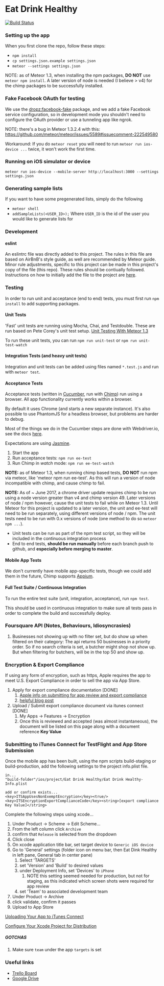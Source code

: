 # Eat Drink Healthy
[![Build Status](https://semaphoreci.com/api/v1/projects/44343427-5133-4d87-bc99-a9cdb13f9b72/906512/shields_badge.svg)](https://semaphoreci.com/smarsh/eatdrinkhealthy)

### Setting up the app

When you first clone the repo, follow these steps:

* `npm install`
* `cp settings.json.example settings.json`
* `meteor --settings settings.json`

NOTE: as of Meteor 1.3, when installing the npm packages, __DO NOT__ use `meteor npm install`. A later version of node is needed (I believe > v4) for the chimp packages to be successfully installed.

### Fake Facebook OAuth for testing

We use the [dropz:facebook-fake](https://github.com/workflow/meteor-facebook-fake) package,
and we add a fake Facebook service configuration, so in development mode you shouldn't
need to configure the OAuth provider or use a tunneling app like ngrok.

NOTE: there's a bug in Meteor 1.3.2.4 with this:
https://github.com/meteor/meteor/issues/5589#issuecomment-222549580

Workaround: If you do `meteor reset` you will need to run `meteor run ios-device ...` twice, it won't work the first time.

### Running on iOS simulator or device

`meteor run ios-device --mobile-server http://localhost:3000 --settings settings.json`

### Generating sample lists

If you want to have some pregenerated lists, simply do the following

* `meteor shell`
* `addSampleLists(<USER_ID>);` Where `USER_ID` is the id of the user you would like to generate lists for

### Development
#### eslint
An eslintrc file was directly added to this project. The rules in this file are based on AirBnB's style guide, as well are recommended by Meteor guide. Minor rule adjustments, specific to this project can be made in this project's copy of the file (this repo). These rules should be contiually followed.
Instructions on how to initially add the file to the project are [here](https://github.com/eatdrinkhealthy/eslint).

### Testing
In order to run unit and acceptance (end to end) tests, you must first run `npm install` to add supporting packages.

#### Unit Tests
'Fast' unit tests are running using Mocha, Chai, and Testdouble.  These are run based on Pete Corey's unit test setup. [Unit Testing With Meteor 1.3](http://blog.east5th.co/2015/12/21/unit-testing-with-meteor-1.3/)

To run these unit tests, you can run `npm run unit-test` or `npm run unit-test-watch`

#### Integration Tests (and heavy unit tests)
Integration and unit tests can be added using files named `*.test.js` and run with `meteor test`.

#### Acceptance Tests
Acceptance tests (written in [Cucumber](https://chimp.readme.io/docs/cucumberjs),
run with [Chimp](https://chimp.readme.io/)) run using a browser. All app functionality
currently works within a browser.

By default it uses Chrome (and starts a new separate instance). It's also
possible to use PhantomJS for a headless browser, but problems are harder to debug.

Most of the things we do in the Cucumber steps are done with Webdriver.io, see
the docs [here](http://webdriver.io/api.html).

Expectations are using [Jasmine](http://jasmine.github.io/2.3/introduction.html#section-Expectations).

1. Start the app
1. Run acceptance tests: `npm run ee-test`
1. Run Chimp in *watch* mode: `npm run ee-test-watch`

__NOTE:__ as of Meteor 1.3, when running chimp based tests, __DO NOT__ run npm via meteor, like 'meteor npm run ee-test'. As this will run a version of node incompatible with chimp, and cause chimp to fail.

__NOTE:__ As of ~ June 2017, a chrome driver update requires chimp to be run using a node version greater than v4 and chimp version 49. Later versions of node / npm however, cause the unit tests to fail while on Meteor 1.3. Until Meteor for this project is updated to a later version, the unit and ee-test will need to be run separately, using different versions of node / npm. The unit tests need to be run with 0.x versions of node (one method to do so `meteor npm ...`).

* Unit tests can be run as part of the npm test script, so they will be included in the continuous integration process
* End to end tests, __should be run manually__ before each branch push to github, and __especially before merging to master__.

#### Mobile App Tests
We don't currently have mobile app-specific tests, though we could add them in
the future, Chimp supports [Appium](http://appium.io/).

#### Full Test Suite / Continuous Integration
To run the entire test suite (unit, integration, acceptance), run `npm test`.

This should be used in continuous integration to make sure all tests pass in order to complete the build and successfully deploy.


### Foursquare API (Notes, Behaviours, Idiosyncrasies)
1. Businesses not showing up with no filter set, but do show up when filtered on their category: The api returns 50 businesses in a priority order. So if no search criteria is set, a butcher might shop not show up. But when filtering for butchers, will be in the top 50 and show up.

### Encryption & Export Compliance
If using any form of encryption, such as https, Apple requires the app to meet U.S. Export Compliance in order to sell the app via App Store.

1. Apply for export compliance documentation [DONE]
    1. [Apple info on submitting for app review and export compliance](https://developer.apple.com/library/ios/documentation/LanguagesUtilities/Conceptual/iTunesConnect_Guide/Chapters/SubmittingTheApp.html)
    1. [helpful blog post](https://pupeno.com/2015/12/15/legally-submit-app-apples-app-store-uses-encryption-obtain-ern/)
1. Upload / Submit export compliance document via itunes connect [DONE]
    1. My Apps -> Features -> Encryption
    1. Once this is reviewed and accepted (was almost instantaneous), the document will be listed on this page along with a document reference **Key Value**


### Submitting to iTunes Connect for TestFlight and App Store Submission
Once the mobile app has been built, using the npm scripts build-staging or build-production, add the following settings to the project info.plist file.
```
in...
"build-folder"/ios/project/Eat Drink Healthy/Eat Drink Healthy-Info.plist

add or confirm exists...
<key>ITSAppUsesNonExemptEncryption</key><true/>
<key>ITSEncryptionExportComplianceCode</key><string>[export compliance Key Value]</string>
```

Complete the following steps using xcode...

1. Under Product -> Scheme -> Edit Scheme...
1. From the left column click `Archive`
1. confirm that `Release` is selected from the dropdown
1. Click close
1. On xcode application title bar, set target device to `Generic iOS device`
1. Go to 'General' settings (folder icon on menu bar, then Eat Dink Healthy in left pane, General tab in center pane)
    1. Select 'TARGETS'
    1. set 'Version' and 'Build' to desired values
    1. under Deployment Info, set 'Devices' to `iPhone`
        1. NOTE this setting seemed needed for production, but not for staging, as this indicated which screen shots were required for app review
    1. set 'Team' to associated development team
1. Under Product -> Archive
1. click validate, confirm it passes
1. Upload to App Store

[Uploading Your App to iTunes Connect](https://developer.apple.com/library/ios/documentation/IDEs/Conceptual/AppDistributionGuide/UploadingYourApptoiTunesConnect/UploadingYourApptoiTunesConnect.html#//apple_ref/doc/uid/TP40012582-CH36-SW2)

[Configure Your Xcode Project for Distribution](https://developer.apple.com/library/ios/documentation/IDEs/Conceptual/AppDistributionGuide/ConfiguringYourApp/ConfiguringYourApp.html#//apple_ref/doc/uid/TP40012582-CH28-SW7)

##### GOTCHAS

1. Make sure `team` under the app `targets` is set


### Useful links

 * [Trello Board](https://trello.com/b/iihSpSKj/eat-drink-healthy)
 * [Google Drive](https://drive.google.com/drive/folders/0B4JoTt-NyIq5X3k5YXpfQm1WNUk)

